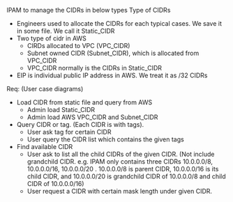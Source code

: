 IPAM to manage the CIDRs in below types
Type of CIDRs
- Engineers used to allocate the CIDRs for each typical cases. We save it in some file. We call it Static_CIDR
- Two type of cidr in AWS
    - CIRDs allocated to VPC (VPC_CIDR)
    - Subnet owned CIDR (Subnet_CIDR), which is allocated from VPC_CIDR 
    - VPC_CIDR normally is the CIDRs in Static_CIDR
- EIP is individual public IP address in AWS. We treat it as /32 CIDRs

Req: (User case diagrams)
- Load CIDR from static file and query from AWS
    - Admin load Static_CIDR 
    - Admin load AWS VPC_CIDR and Subnet_CIDR
- Query CIDR or tag. (Each CIDR is with tags).
    - User ask tag for certain CIDR
    - User query the CIDR list which contains the given tags
- Find available CIDR
    - User ask to list all the child CIDRs of the given CIDR. (Not include grandchild CIDR. e.g. IPAM only contains three CIDRs 10.0.0.0/8, 10.0.0.0/16,   10.0.0.0/20 .  10.0.0.0/8 is parent CIDR, 10.0.0.0/16 is its child CIDR, and 10.0.0.0/20 is grandchild CIDR of 10.0.0.0/8 and child CIDR of 10.0.0.0/16)
    - User request a CIDR with certain mask length under given CIDR.

